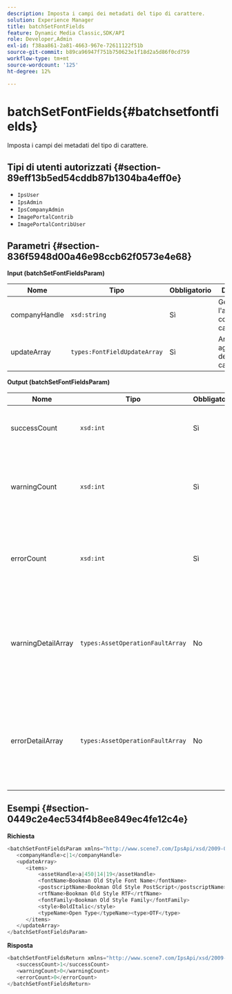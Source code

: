 ```yaml
---
description: Imposta i campi dei metadati del tipo di carattere.
solution: Experience Manager
title: batchSetFontFields
feature: Dynamic Media Classic,SDK/API
role: Developer,Admin
exl-id: f38aa861-2a81-4663-967e-72611122f51b
source-git-commit: b89ca96947f751b750623e1f18d2a5d86f0cd759
workflow-type: tm+mt
source-wordcount: '125'
ht-degree: 12%

---
```


# batchSetFontFields{#batchsetfontfields}

Imposta i campi dei metadati del tipo di carattere.

## Tipi di utenti autorizzati {#section-89eff13b5ed54cddb87b1304ba4eff0e}

* `IpsUser`
* `IpsAdmin`
* `IpsCompanyAdmin`
* `ImagePortalContrib`
* `ImagePortalContribUser`

## Parametri {#section-836f5948d00a46e98ccb62f0573e4e68}

**Input (batchSetFontFieldsParam)**

| Nome | Tipo | Obbligatorio | Descrizione |
|---|---|---|---|
| companyHandle | `xsd:string` | Sì | Gestire l&#39;azienda che contiene i caratteri. |
| updateArray | `types:FontFieldUpdateArray` | Sì | Array di aggiornamenti dei campi carattere. |

**Output (batchSetFontFieldsParam)**

| Nome | Tipo | Obbligatorio | Descrizione |
|---|---|---|---|
| successCount | `xsd:int` | Sì | Numero di campi carattere impostati correttamente. |
| warningCount | `xsd:int` | Sì | Numero di avvisi generati quando l&#39;operazione ha tentato di impostare i campi carattere. |
| errorCount | `xsd:int` | Sì | Numero di errori generati quando l&#39;operazione ha tentato di impostare i campi carattere. |
| warningDetailArray | `types:AssetOperationFaultArray` | No | Array di dettagli associati alle risorse che hanno generato avvisi quando l’operazione ha tentato di applicare gli aggiornamenti. |
| errorDetailArray | `types:AssetOperationFaultArray` | No | L’array di dettagli associati alle risorse che hanno generato errori quando l’operazione ha tentato di applicare gli aggiornamenti. |

## Esempi {#section-0449c2e4ec534f4b8ee849ec4fe12c4e}

**Richiesta**

```javascript {.line-numbers}
<batchSetFontFieldsParam xmlns="http://www.scene7.com/IpsApi/xsd/2009-07-31">
   <companyHandle>c|1</companyHandle>
   <updateArray>
      <items>
          <assetHandle>a|450|14|19</assetHandle>
          <fontName>Bookman Old Style Font Name</fontName>
          <postscriptName>Bookman Old Style PostScript</postscriptName>
          <rtfName>Bookman Old Style RTF</rtfName>
          <fontFamily>Bookman Old Style Family</fontFamily>
          <style>BoldItalic</style>
          <typeName>Open Type</typeName><type>OTF</type>
      </items>
   </updateArray>
</batchSetFontFieldsParam>
```

**Risposta**

```javascript {.line-numbers}
<batchSetFontFieldsReturn xmlns="http://www.scene7.com/IpsApi/xsd/2009-07-31">
   <successCount>1</successCount>
   <warningCount>0</warningCount>
   <errorCount>0</errorCount>
</batchSetFontFieldsReturn>
```
